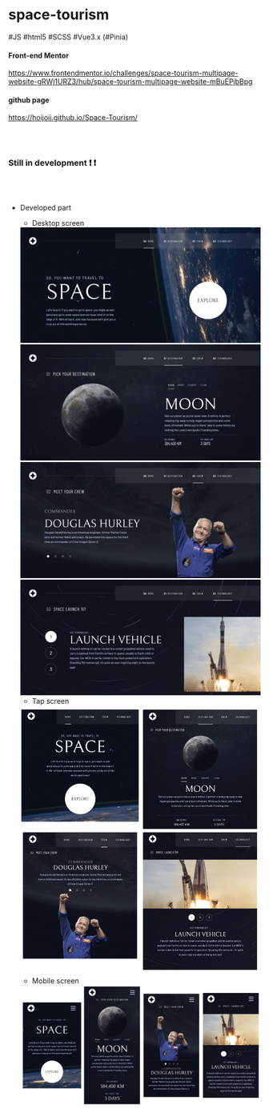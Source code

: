 # space-tourism

#JS #html5 #SCSS #Vue3.x (#Pinia)

#### Front-end Mentor
https://www.frontendmentor.io/challenges/space-tourism-multipage-website-gRWj1URZ3/hub/space-tourism-multipage-website-mBuEPjbBpg

#### github page
https://hoijoii.github.io/Space-Tourism/

<br><br>

### Still in development :exclamation: :exclamation:

<br><br>

- Developed part

  - Desktop screen

  <img src="./src/assets/images/desktop-home.png" width="700">
  <img src="./src/assets/images/desktop-destination.png" width="700">
  <img src="./src/assets/images/desktop-crew.png" width="700">
  <img src="./src/assets/images/desktop-tech.png" width="700">

  - Tap screen
  <img src="./src/assets/images/tap-screens.png">

  - Mobile screen
  <img src="./src/assets/images/mobile-screens.png">
